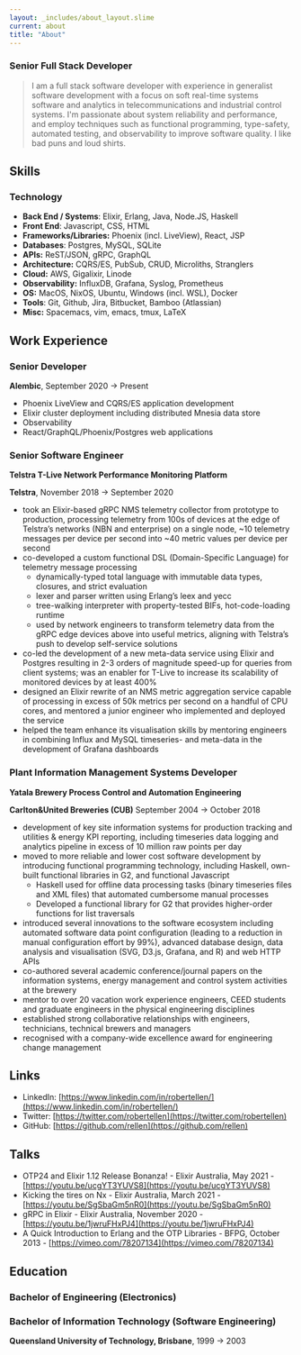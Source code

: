 ```yaml
---
layout: _includes/about_layout.slime
current: about
title: "About"
---
```

### Senior Full Stack Developer

> I am a full stack software developer with experience in generalist software development with a focus on soft real-time systems software and analytics in telecommunications and industrial control systems.  I'm passionate about system reliability and performance, and employ techniques such as functional programming, type-safety, automated testing, and observability to improve software quality.  I like bad puns and loud shirts.

## Skills

### Technology

- **Back End / Systems**:  Elixir, Erlang, Java, Node.JS, Haskell
- **Front End**: Javascript, CSS, HTML
- **Frameworks/Libraries:** Phoenix (incl. LiveView), React, JSP
- **Databases**: Postgres, MySQL, SQLite
- **APIs:** ReST/JSON, gRPC, GraphQL
- **Architecture:** CQRS/ES, PubSub, CRUD, Microliths, Stranglers
- **Cloud:** AWS, Gigalixir, Linode
- **Observability:** InfluxDB, Grafana, Syslog, Prometheus
- **OS:** MacOS, NixOS, Ubuntu, Windows (incl. WSL), Docker
- **Tools**: Git, Github, Jira, Bitbucket, Bamboo (Atlassian)
- **Misc:** Spacemacs, vim, emacs, tmux, LaTeX

## Work Experience

### Senior Developer

**Alembic**, September 2020 → Present

- Phoenix LiveView and CQRS/ES application development
- Elixir cluster deployment including distributed Mnesia data store
- Observability
- React/GraphQL/Phoenix/Postgres web applications

### Senior Software Engineer

**Telstra T-Live Network Performance Monitoring Platform**

**Telstra**, November 2018 → September 2020

- took an Elixir-based gRPC NMS telemetry collector from prototype to production, processing telemetry from 100s of devices at the edge of Telstra’s networks (NBN and enterprise) on a single node, ~10 telemetry messages per device per second into ~40 metric values per device per second
- co-developed a custom functional DSL (Domain-Specific Language) for telemetry message processing
    - dynamically-typed total language with immutable data types, closures, and strict evaluation
    - lexer and parser written using Erlang’s leex and yecc
    - tree-walking interpreter with property-tested BIFs, hot-code-loading runtime
    - used by network engineers to transform telemetry data from the gRPC edge devices above into useful metrics, aligning with Telstra’s push to develop self-service solutions
- co-led the development of a new meta-data service using Elixir and Postgres resulting in 2-3 orders of magnitude speed-up for queries from client systems; was an enabler for T-Live to increase its scalability of monitored devices by at least 400%
- designed an Elixir rewrite of an NMS metric aggregation service capable of processing in excess of 50k metrics per second on a handful of CPU cores, and mentored a junior engineer who implemented and deployed the service
- helped the team enhance its visualisation skills by mentoring engineers in combining Influx and MySQL timeseries- and meta-data in the development of Grafana dashboards

### Plant Information Management Systems Developer

**Yatala Brewery Process Control and Automation Engineering**

**Carlton&United Breweries (CUB)** September 2004 → October 2018

- development of key site information systems for production tracking and utilities & energy KPI reporting, including timeseries data logging and analytics pipeline in excess of 10 million raw points per day
- moved to more reliable and lower cost software development by introducing functional programming technology, including Haskell, own-built functional libraries in G2, and functional Javascript
    - Haskell used for offline data processing tasks (binary timeseries files and XML files) that automated cumbersome manual processes
    - Developed a functional library for G2 that provides higher-order functions for list traversals
- introduced several innovations to the software ecosystem including automated software data point configuration (leading to a reduction in manual configuration effort by 99%), advanced database design, data analysis and visualisation (SVG, D3.js, Grafana, and R) and web HTTP APIs
- co-authored several academic conference/journal papers on the information systems, energy management and control system activities at the brewery
- mentor to over 20 vacation work experience engineers, CEED students and graduate engineers in the physical engineering disciplines
- established strong collaborative relationships with engineers, technicians, technical brewers and managers
- recognised with a company-wide excellence award for engineering change management

## Links

- LinkedIn: [https://www.linkedin.com/in/robertellen/](https://www.linkedin.com/in/robertellen/)
- Twitter: [https://twitter.com/robertellen](https://twitter.com/robertellen)
- GitHub: [https://github.com/rellen](https://github.com/rellen)

## Talks

- OTP24 and Elixir 1.12 Release Bonanza! - Elixir Australia, May 2021 - [https://youtu.be/ucgYT3YUVS8](https://youtu.be/ucgYT3YUVS8)
- Kicking the tires on Nx - Elixir Australia, March 2021 - [https://youtu.be/SgSbaGm5nR0](https://youtu.be/SgSbaGm5nR0)
- gRPC in Elixir - Elixir Australia, November 2020 - [https://youtu.be/1jwruFHxPJ4](https://youtu.be/1jwruFHxPJ4)
- A Quick Introduction to Erlang and the OTP Libraries - BFPG, October 2013 - [https://vimeo.com/78207134](https://vimeo.com/78207134)

## Education

### Bachelor of Engineering (Electronics)

### Bachelor of Information Technology (Software Engineering)

**Queensland University of Technology, Brisbane**, 1999 → 2003
